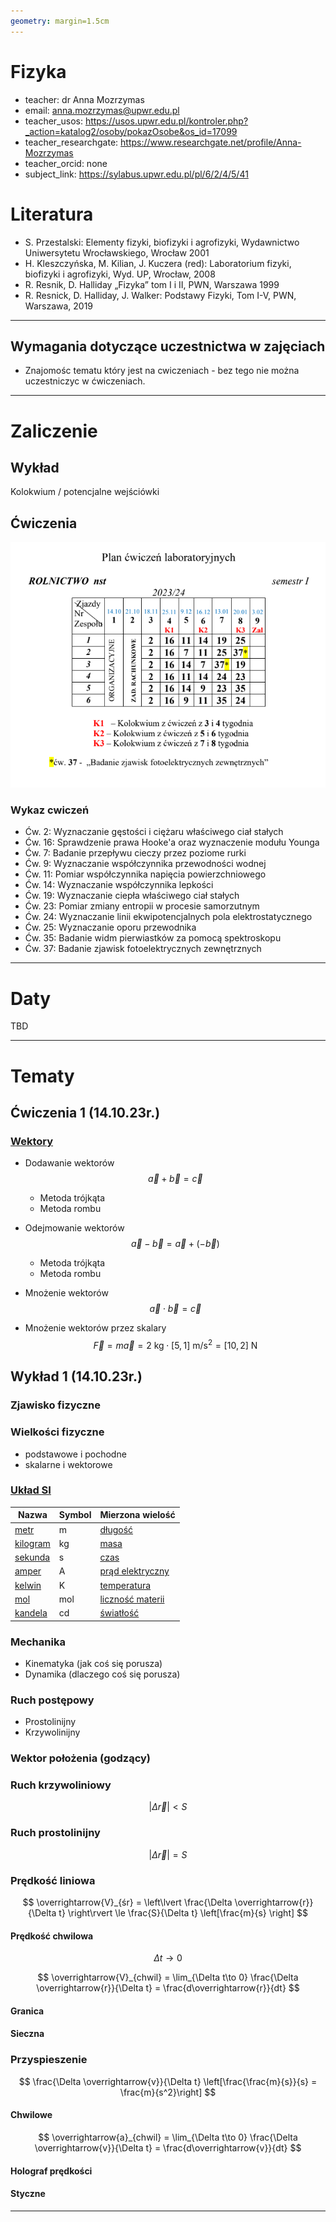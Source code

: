 ```yaml
---
geometry: margin=1.5cm
---
```


# Fizyka

- teacher: dr Anna Mozrzymas
- email: anna.mozrzymas@upwr.edu.pl
- teacher_usos: https://usos.upwr.edu.pl/kontroler.php?_action=katalog2/osoby/pokazOsobe&os_id=17099
- teacher_researchgate: https://www.researchgate.net/profile/Anna-Mozrzymas
- teacher_orcid: none
- subject_link: https://sylabus.upwr.edu.pl/pl/6/2/4/5/41

# Literatura

- S. Przestalski: Elementy fizyki, biofizyki i agrofizyki, Wydawnictwo Uniwersytetu Wrocławskiego, Wrocław 2001
- H. Kleszczyńska, M. Kilian, J. Kuczera (red): Laboratorium fizyki, biofizyki i agrofizyki, Wyd. UP, Wrocław, 2008
- R. Resnik, D. Halliday „Fizyka” tom I i II, PWN, Warszawa 1999
- R. Resnick, D. Halliday, J. Walker: Podstawy Fizyki, Tom I-V, PWN, Warszawa, 2019

---

## Wymagania dotyczące uczestnictwa w zajęciach

- Znajomośc tematu który jest na cwiczeniach - bez tego nie można uczestniczyc w ćwiczeniach.

---

# Zaliczenie

## Wykład

Kolokwium / potencjalne wejściówki

## Ćwiczenia

![Plań cwiczeń labolatoryjnych](../Obrazki/fizyka/plan-cwiczen-labolatoryjnych.png)<br>

### Wykaz cwiczeń

- Ćw. 2: Wyznaczanie gęstości i ciężaru właściwego ciał stałych
- Ćw. 16: Sprawdzenie prawa Hooke'a oraz wyznaczenie modułu Younga
- Ćw. 7: Badanie przepływu cieczy przez poziome rurki
- Ćw. 9: Wyznaczanie współczynnika przewodności wodnej
- Ćw. 11: Pomiar współczynnika napięcia powierzchniowego
- Ćw. 14: Wyznaczanie współczynnika lepkości
- Ćw. 19: Wyznaczanie ciepła właściwego ciał stałych
- Ćw. 23: Pomiar zmiany entropii w procesie samorzutnym
- Ćw. 24: Wyznaczanie linii ekwipotencjalnych pola elektrostatycznego
- Ćw. 25: Wyznaczanie oporu przewodnika
- Ćw. 35: Badanie widm pierwiastków za pomocą spektroskopu
- Ćw. 37: Badanie zjawisk fotoelektrycznych zewnętrznych

---

# Daty

TBD

---

# Tematy

## Ćwiczenia 1 (14.10.23r.)

### [Wektory](https://teoriaelektryki.pl/wielkosci-wektorowe-i-skalarne/)

- Dodawanie wektorów
  $$
  \overrightarrow{a} + \overrightarrow{b} = \overrightarrow{c}
  $$

  - Metoda trójkąta
  - Metoda rombu
- Odejmowanie wektorów
  $$
  \overrightarrow{a} - \overrightarrow{b} = \overrightarrow{a} + (-\overrightarrow{b})
  $$

  - Metoda trójkąta
  - Metoda rombu
- Mnożenie wektorów
  $$
  \overrightarrow{a} \cdot \overrightarrow{b} = \overrightarrow{c}
  $$
- Mnożenie wektorów przez skalary
  $$
  \begin{equation*}
  \vec{F} = m\vec{a} = 2\ \text{kg}\cdot [5{,}1]\ \text{m}/\text{s}^2 = [10{,}2]\ \text{N}
  \end{equation*}
  $$

## Wykład 1 (14.10.23r.)

### Zjawisko fizyczne

### Wielkości fizyczne

- podstawowe i pochodne
- skalarne i wektorowe

### [Układ SI](https://pl.wikipedia.org/wiki/Uk%C5%82ad_SI)

| Nazwa | Symbol | Mierzona wielość |
| -- | -- | -- |
| [metr](https://pl.wikipedia.org/wiki/Metr "Metr")             | m      | [długość](https://pl.wikipedia.org/wiki/D%C5%82ugo%C5%9B%C4%87_fizyczna "Długość fizyczna")     |
| [kilogram](https://pl.wikipedia.org/wiki/Kilogram "Kilogram") | kg     | [masa](https://pl.wikipedia.org/wiki/Masa_(fizyka) "Masa (fizyka)")                             |
| [sekunda](https://pl.wikipedia.org/wiki/Sekunda "Sekunda")    | s      | [czas](https://pl.wikipedia.org/wiki/Czas "Czas")                                               |
| [amper](https://pl.wikipedia.org/wiki/Amper "Amper")          | A      | [prąd elektryczny](https://pl.wikipedia.org/wiki/Pr%C4%85d_elektryczny "Prąd elektryczny")      |
| [kelwin](https://pl.wikipedia.org/wiki/Kelwin "Kelwin")       | K      | [temperatura](https://pl.wikipedia.org/wiki/Temperatura "Temperatura")                          |
| [mol](https://pl.wikipedia.org/wiki/Mol "Mol")                | mol    | [liczność materii](https://pl.wikipedia.org/wiki/Liczno%C5%9B%C4%87_materii "Liczność materii") |
| [kandela](https://pl.wikipedia.org/wiki/Kandela "Kandela")    | cd     | [światłość](https://pl.wikipedia.org/wiki/%C5%9Awiat%C5%82o%C5%9B%C4%87 "Światłość")            |

### Mechanika

- Kinematyka (jak coś się porusza)
- Dynamika (dlaczego coś się porusza)

### Ruch postępowy

- Prostolinijny
- Krzywolinijny

### Wektor położenia (godzący)

### Ruch krzywoliniowy

$$
\vert\Delta \overrightarrow{r}\vert < S
$$

### Ruch prostolinijny

$$
\vert\Delta \overrightarrow{r}\vert = S
$$

### Prędkość liniowa

$$
\overrightarrow{V}_{śr} = \left\lvert \frac{\Delta \overrightarrow{r}}{\Delta t} \right\rvert \le \frac{S}{\Delta t} \left[\frac{m}{s} \right]
$$

#### Prędkość chwilowa

$$
\Delta t \to 0
$$

$$
\overrightarrow{V}_{chwil} = \lim_{\Delta t\to 0} \frac{\Delta \overrightarrow{r}}{\Delta t} = \frac{d\overrightarrow{r}}{dt}
$$

#### Granica

#### Sieczna

### Przyspieszenie

$$
\frac{\Delta \overrightarrow{v}}{\Delta t}
\left[\frac{\frac{m}{s}}{s} = \frac{m}{s^2}\right]
$$

#### Chwilowe

$$
\overrightarrow{a}_{chwil} = \lim_{\Delta t\to 0} \frac{\Delta \overrightarrow{v}}{\Delta t} = \frac{d\overrightarrow{v}}{dt}
$$

#### Holograf prędkości

#### Styczne

---
